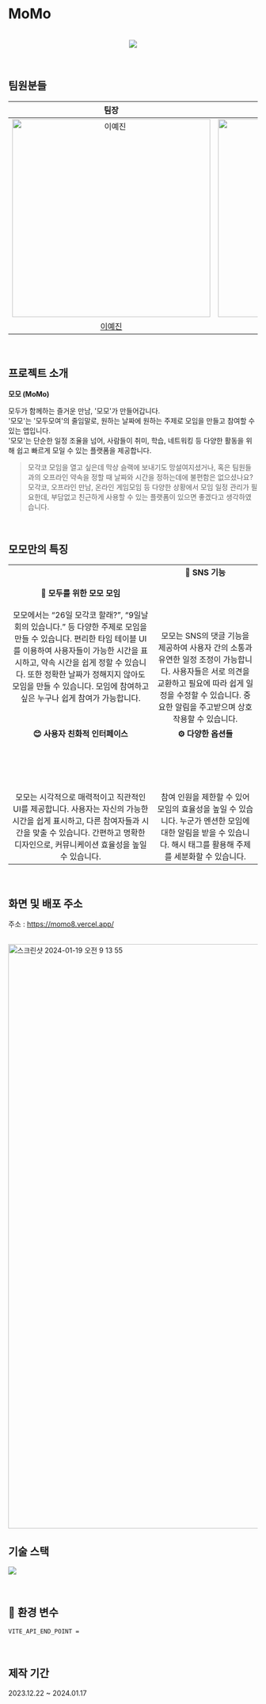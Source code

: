 # MoMo

<p align="center">
  <br>
  <img src="https://velog.velcdn.com/images/meow_tarae/post/1729b454-b93c-45ef-bc10-0df6ad70cd7c/image.png">
  <br>
</p>

<br />

## 팀원분들

|                                          팀장                                           |                                                                   팀원                                                                   |                                          팀원                                          |                                         팀원                                          |
| :-----------------------------------------------------------------------------------------: | :------------------------------------------------------------------------------------------------------------------------------------------: | :----------------------------------------------------------------------------------------: | :---------------------------------------------------------------------------------------: |
| <img src="https://avatars.githubusercontent.com/u/81412212?v=4" width=400px alt="이예진"/> | <img src="https://avatars.githubusercontent.com/u/69450660?v=4" width=400px alt="김민수"/> | <img src="https://avatars.githubusercontent.com/u/85001878?v=4" width=400px alt="배건호"/> | <img src="https://avatars.githubusercontent.com/u/128919388?v=4" width=400px alt="원동건"> |
|                             [이예진](https://github.com/yejinleee)                              |                                                    [김민수](https://github.com/km6293)                                                    |                           [배건호](https://github.com/meowTarae)                            |                            [원동건](https://github.com/wdgWon)                            |


<br>



## 프로젝트 소개
**모모 (MoMo)**

모두가 함께하는 즐거운 만남, '모모'가 만들어갑니다. <br />
'모모'는 '모두모여'의 줄임말로, 원하는 날짜에 원하는 주제로 모임을 만들고 참여할 수 있는 앱입니다. <br />
'모모'는 단순한 일정 조율을 넘어, 사람들이 취미, 학습, 네트워킹 등 다양한 활동을 위해 쉽고 빠르게 모일 수 있는 플랫폼을 제공합니다.

> 모각코 모임을 열고 싶은데 막상 슬랙에 보내기도 망설여지셨거나, 혹은 
팀원들과의 오프라인 약속을 정할 때 날짜와 시간을 정하는데에 불편함은 없으셨나요? <br />
모각코, 오프라인 만남, 온라인 게임모임 등 다양한 상황에서 모임 일정 관리가 필요한데, 부담없고 친근하게 사용할 수 있는 플랫폼이 있으면 좋겠다고 생각하였습니다.

<br />

## 모모만의 특징

<table style="width: 100%; text-align: center;">
  <tr>
    <td style="vertical-align: middle;">
      <section>
          <strong>
            📅  모두를 위한 모모 모임
          </strong>
        <br><br>
        <article>
        모모에서는 “26일 모각코 할래?”, “9일날 회의 있습니다.” 등 다양한 주제로 모임을 만들 수 있습니다. 편리한 타임 테이블 UI를 이용하여 사용자들이 가능한 시간을 표시하고, 약속 시간을 쉽게 정할 수 있습니다. 또한 정확한 날짜가 정해지지 않아도 모임을 만들 수 있습니다. 모임에 참여하고 싶은 누구나 쉽게 참여가 가능합니다.
        </article>
      </section>
    </td>
    <td style="vertical-align: middle;">
      <section>
        <header>
          <strong>
            💬  SNS 기능
          </strong>
        </header>
        <br><br>
        <article>
        모모는 SNS의 댓글 기능을 제공하여 사용자 간의 소통과 유연한 일정 조정이 가능합니다.
        사용자들은 서로 의견을 교환하고 필요에 따라 쉽게 일정을 수정할 수 있습니다.
        중요한 알림을 주고받으며 상호 작용할 수 있습니다.
        </article>
      </section>
    </td>
  </tr>
  <tr>
    <td style="vertical-align: middle;">
      <section>
        <header>
          <strong>
            😊  사용자 친화적 인터페이스
          </strong>
        </header>
        <br><br>
        <article>
        모모는 시각적으로 매력적이고 직관적인 UI를 제공합니다.
        사용자는 자신의 가능한 시간을 쉽게 표시하고, 다른 참여자들과 시간을 맞출 수 있습니다.
        간편하고 명확한 디자인으로, 커뮤니케이션 효율성을 높일 수 있습니다.
        </article>
      </section>
    </td>
    <td style="vertical-align: middle;">
      <section>
        <header>
          <strong>
            ⚙️  다양한 옵션들
          </strong>
        </header>
        <br><br>
        <article>
        참여 인원을 제한할 수 있어 모임의 효율성을 높일 수 있습니다.
        누군가 멘션한 모임에 대한 알림을 받을 수 있습니다.
        해시 태그를 활용해 주제를 세분화할 수 있습니다.
        </article>
      </section>
    </td>
  </tr>
</table>

<br>



## 화면 및 배포 주소

주소 : https://momo8.vercel.app/

<br>

<img width="1181" alt="스크린샷 2024-01-19 오전 9 13 55" src="https://github.com/prgrms-fe-devcourse/FEDC5_MoMo_inseong/assets/85001878/0f1de014-b40f-48bc-ab99-025426c3f070">


<br>

## 기술 스택

 <p align="">
    <a href="https://skillicons.dev">
     <img src="https://skillicons.dev/icons?i=react,ts,redux,emotion,vite,vercel" />
    </a>
  </p>

<br>

## 📍 환경 변수

```sh
VITE_API_END_POINT =
```

<br>

## 제작 기간

2023.12.22 ~ 2024.01.17


